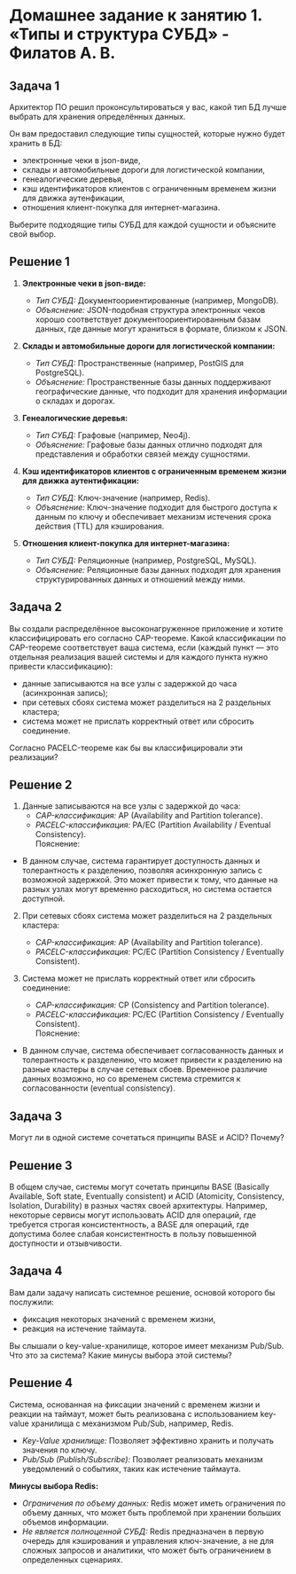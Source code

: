 # Домашнее задание к занятию 1. «Типы и структура СУБД» - Филатов А. В.

## Задача 1

Архитектор ПО решил проконсультироваться у вас, какой тип БД 
лучше выбрать для хранения определённых данных.

Он вам предоставил следующие типы сущностей, которые нужно будет хранить в БД:

- электронные чеки в json-виде,
- склады и автомобильные дороги для логистической компании,
- генеалогические деревья,
- кэш идентификаторов клиентов с ограниченным временем жизни для движка аутенфикации,
- отношения клиент-покупка для интернет-магазина.

Выберите подходящие типы СУБД для каждой сущности и объясните свой выбор.

## Решение 1

1. **Электронные чеки в json-виде:**   
   - *Тип СУБД:* Документоориентированные (например, MongoDB).   
   - *Объяснение:* JSON-подобная структура электронных чеков хорошо соответствует документоориентированным базам данных, где данные могут храниться в формате, близком к JSON.   

2. **Склады и автомобильные дороги для логистической компании:**   
   - *Тип СУБД:* Пространственные (например, PostGIS для PostgreSQL).   
   - *Объяснение:* Пространственные базы данных поддерживают географические данные, что подходит для хранения информации о складах и дорогах.   

3. **Генеалогические деревья:**   
   - *Тип СУБД:* Графовые (например, Neo4j).   
   - *Объяснение:* Графовые базы данных отлично подходят для представления и обработки связей между сущностями.   

4. **Кэш идентификаторов клиентов с ограниченным временем жизни для движка аутентификации:**   
   - *Тип СУБД:* Ключ-значение (например, Redis).   
   - *Объяснение:* Ключ-значение подходит для быстрого доступа к данным по ключу и обеспечивает механизм истечения срока действия (TTL) для кэширования.   

5. **Отношения клиент-покупка для интернет-магазина:**   
   - *Тип СУБД:* Реляционные (например, PostgreSQL, MySQL).   
   - *Объяснение:* Реляционные базы данных подходят для хранения структурированных данных и отношений между ними.   
   
## Задача 2

Вы создали распределённое высоконагруженное приложение и хотите классифицировать его согласно 
CAP-теореме. Какой классификации по CAP-теореме соответствует ваша система, если 
(каждый пункт — это отдельная реализация вашей системы и для каждого пункта нужно привести классификацию):

- данные записываются на все узлы с задержкой до часа (асинхронная запись);
- при сетевых сбоях система может разделиться на 2 раздельных кластера;
- система может не прислать корректный ответ или сбросить соединение.

Согласно PACELC-теореме как бы вы классифицировали эти реализации?

## Решение 2

1. Данные записываются на все узлы с задержкой до часа:   
   - *CAP-классификация:* AP (Availability and Partition tolerance).   
   - *PACELC-классификация:* PA/EC (Partition Availability / Eventual Consistency).   
Пояснение:   
 - В данном случае, система гарантирует доступность данных и толерантность к разделению, позволяя асинхронную запись с возможной задержкой. Это может привести к тому, что данные на разных узлах могут временно расходиться, но система остается доступной.   

2. При сетевых сбоях система может разделиться на 2 раздельных кластера:   
   - *CAP-классификация:* AP (Availability and Partition tolerance).   
   - *PACELC-классификация:* PC/EC (Partition Consistency / Eventually Consistent).   

3. Система может не прислать корректный ответ или сбросить соединение:   
   - *CAP-классификация:* CP (Consistency and Partition tolerance).   
   - *PACELC-классификация:* PC/EC (Partition Consistency / Eventually Consistent).   
Пояснение:   
 - В данном случае, система обеспечивает согласованность данных и толерантность к разделению, что может привести к разделению на разные кластеры в случае сетевых сбоев. Временное различие данных возможно, но со временем система стремится к согласованности (eventual consistency).
## Задача 3

Могут ли в одной системе сочетаться принципы BASE и ACID? Почему?

## Решение 3

В общем случае, системы могут сочетать принципы BASE (Basically Available, Soft state, Eventually consistent) и ACID (Atomicity, Consistency, Isolation, Durability) в разных частях своей архитектуры. Например, некоторые сервисы могут использовать ACID для операций, где требуется строгая консистентность, а BASE для операций, где допустима более слабая консистентность в пользу повышенной доступности и отзывчивости.


## Задача 4

Вам дали задачу написать системное решение, основой которого бы послужили:

- фиксация некоторых значений с временем жизни,
- реакция на истечение таймаута.

Вы слышали о key-value-хранилище, которое имеет механизм Pub/Sub. 
Что это за система? Какие минусы выбора этой системы?

## Решение 4

Система, основанная на фиксации значений с временем жизни и реакции на таймаут, может быть реализована с использованием key-value хранилища с механизмом Pub/Sub, например, Redis.

- *Key-Value хранилище:* Позволяет эффективно хранить и получать значения по ключу.
- *Pub/Sub (Publish/Subscribe):* Позволяет реализовать механизм уведомлений о событиях, таких как истечение таймаута.

**Минусы выбора Redis:**
- *Ограничения по объему данных:* Redis может иметь ограничения по объему данных, что может быть проблемой при хранении больших объемов информации.
- *Не является полноценной СУБД:* Redis предназначен в первую очередь для кэширования и управления ключ-значение, а не для сложных запросов и аналитики, что может быть ограничением в определенных сценариях.